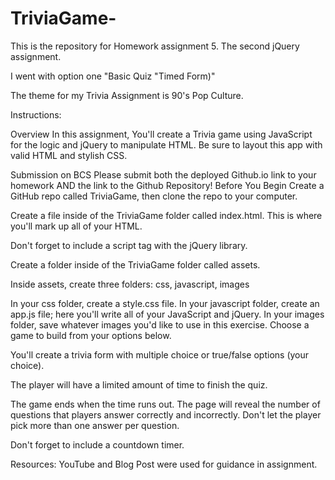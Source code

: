 # TriviaGame-
This is the repository for Homework assignment 5. The second jQuery assignment. 

I went with option one "Basic Quiz "Timed Form)"

The theme for my Trivia Assignment is 90's Pop Culture. 

Instructions:

Overview
In this assignment, You'll create a Trivia game using JavaScript for the logic and jQuery to manipulate HTML. Be sure to layout this app with valid HTML and stylish CSS.

Submission on BCS
Please submit both the deployed Github.io link to your homework AND the link to the Github Repository!
Before You Begin
Create a GitHub repo called TriviaGame, then clone the repo to your computer.

Create a file inside of the TriviaGame folder called index.html. This is where you'll mark up all of your HTML.

Don't forget to include a script tag with the jQuery library.

Create a folder inside of the TriviaGame folder called assets.

Inside assets, create three folders: css, javascript, images

In your css folder, create a style.css file.
In your javascript folder, create an app.js file; here you'll write all of your JavaScript and jQuery.
In your images folder, save whatever images you'd like to use in this exercise.
Choose a game to build from your options below.

You'll create a trivia form with multiple choice or true/false options (your choice).

The player will have a limited amount of time to finish the quiz.

The game ends when the time runs out. The page will reveal the number of questions that players answer correctly and incorrectly.
Don't let the player pick more than one answer per question.

Don't forget to include a countdown timer.

Resources: 
YouTube and Blog Post were used for guidance in assignment. 
